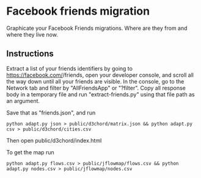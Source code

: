 # Facebook friends migration

Graphicate your Facebook Friends migrations. Where are they from and where they live now.

## Instructions

Extract a list of your friends identifiers by going to
https://facebook.com/<you>/friends, open your developer console, and scroll
all the way down until all your friends are visible. In the console, go
to the Network tab and filter by "AllFriendsApp" or "?filter". Copy all
response body in a temporary file and run "extract-friends.py" using that file
path as an argument.

Save that as "friends.json", and run

    python adapt.py json > public/d3chord/matrix.json && python adapt.py csv > public/d3chord/cities.csv

Then open public/d3chord/index.html

To get the map run

    python adapt.py flows.csv > public/jflowmap/flows.csv && python adapt.py nodes.csv > public/jflowmap/nodes.csv
